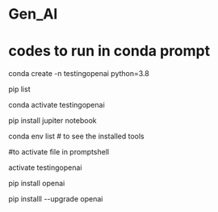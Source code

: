 # Gen_AI




# codes to run in conda prompt



conda create -n testingopenai python=3.8

pip list

conda activate testingopenai

pip install jupiter notebook

conda env list # to see the installed tools

#to activate file in promptshell

activate testingopenai

pip install openai

pip installl --upgrade openai
